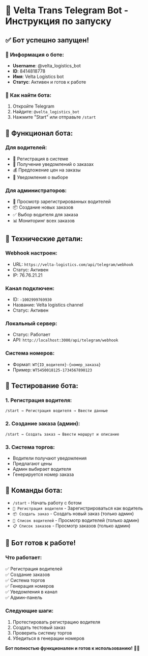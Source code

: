 # 🚀 Velta Trans Telegram Bot - Инструкция по запуску

## ✅ **Бот успешно запущен!**

### 🤖 **Информация о боте:**
- **Username**: @velta_logistics_bot
- **ID**: 8414818778
- **Имя**: Velta Logistics bot
- **Статус**: Активен и готов к работе

### 🔗 **Как найти бота:**
1. Откройте Telegram
2. Найдите: `@velta_logistics_bot`
3. Нажмите "Start" или отправьте `/start`

## 🎯 **Функционал бота:**

### **Для водителей:**
- 📝 Регистрация в системе
- 🚛 Получение уведомлений о заказах
- 💰 Предложение цен на заказы
- 📱 Уведомления о выборе

### **Для администраторов:**
- 👥 Просмотр зарегистрированных водителей
- 📦 Создание новых заказов
- ✅ Выбор водителя для заказа
- 📊 Мониторинг всех заказов

## 🔧 **Технические детали:**

### **Webhook настроен:**
- URL: `https://velta-logistics.com/api/telegram/webhook`
- Статус: Активен
- IP: 76.76.21.21

### **Канал подключен:**
- ID: `-1002999769930`
- Название: Velta logistics channel
- Статус: Активен

### **Локальный сервер:**
- Статус: Работает
- API: `http://localhost:3000/api/telegram/webhook`

### **Система номеров:**
- Формат: `WT{ID_водителя}-{номер_заказа}`
- Пример: `WT5450018125-1734567890123`

## 🧪 **Тестирование бота:**

### **1. Регистрация водителя:**
```
/start → Регистрация водителя → Ввести данные
```

### **2. Создание заказа (админ):**
```
/start → Создать заказ → Ввести маршрут и описание
```

### **3. Система торгов:**
- Водители получают уведомления
- Предлагают цены
- Админ выбирает водителя
- Генерируется номер заказа

## 📱 **Команды бота:**

- `/start` - Начать работу с ботом
- `📝 Регистрация водителя` - Зарегистрироваться как водитель
- `📦 Создать заказ` - Создать новый заказ (только админ)
- `👥 Список водителей` - Просмотр водителей (только админ)
- `📋 Список заказов` - Просмотр заказов (только админ)

## 🎉 **Бот готов к работе!**

### **Что работает:**
✅ Регистрация водителей  
✅ Создание заказов  
✅ Система торгов  
✅ Генерация номеров  
✅ Уведомления в канал  
✅ Админ-панель  

### **Следующие шаги:**
1. Протестировать регистрацию водителя
2. Создать тестовый заказ
3. Проверить систему торгов
4. Убедиться в генерации номеров

**Бот полностью функционален и готов к использованию!** 🚛✨
